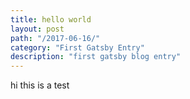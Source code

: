 ```yaml
---
title: hello world
layout: post
path: "/2017-06-16/"
category: "First Gatsby Entry"
description: "first gatsby blog entry"
---
```


hi this is a test